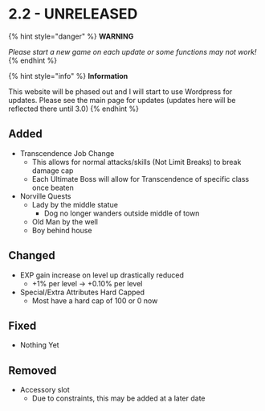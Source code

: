 # 2.2 - UNRELEASED



{% hint style="danger" %}
**WARNING**

_Please start a new game on each update or some functions may not work!_
{% endhint %}

{% hint style="info" %}
**Information**

This website will be phased out and I will start to use Wordpress for updates. Please see the main page for updates \(updates here will be reflected there until 3.0\)
{% endhint %}

## Added

* Transcendence Job Change
  * This allows for normal attacks/skills \(Not Limit Breaks\) to break damage cap
  * Each Ultimate Boss will allow for Transcendence of specific class once beaten
* Norville Quests
  * Lady by the middle statue
    * Dog no longer wanders outside middle of town
  * Old Man by the well
  * Boy behind house

## Changed

* EXP gain increase on level up drastically reduced
  *  +1% per level  -&gt; +0.10% per level
* Special/Extra Attributes Hard Capped
  * Most have a hard cap of 100 or 0 now

## Fixed

* Nothing Yet

## Removed

* Accessory slot
  * Due to constraints, this may be added at a later date

